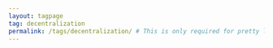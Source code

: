 ```yaml
---
layout: tagpage
tag: decentralization
permalink: /tags/decentralization/ # This is only required for pretty links.
---
```

